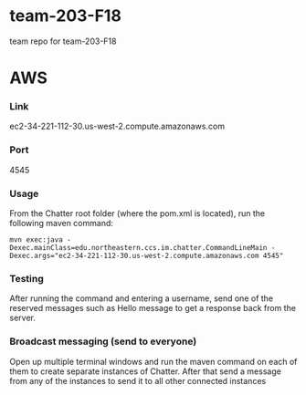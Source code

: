 # team-203-F18
team repo for team-203-F18

# AWS
### Link
ec2-34-221-112-30.us-west-2.compute.amazonaws.com
### Port
4545
### Usage
From the Chatter root folder (where the pom.xml is located), run the following maven command:

`mvn exec:java -Dexec.mainClass=edu.northeastern.ccs.im.chatter.CommandLineMain -Dexec.args="ec2-34-221-112-30.us-west-2.compute.amazonaws.com 4545"`

### Testing
After running the command and entering a username, send one of the reserved messages such as Hello message to get a response back from the server.

### Broadcast messaging (send to everyone)
Open up multiple terminal windows and run the maven command on each of them to create separate instances of Chatter. After that send a message from any of the instances to send it to all other connected instances

